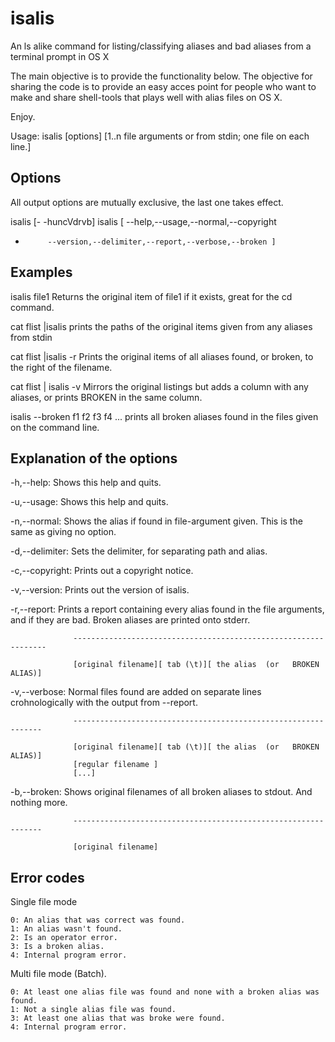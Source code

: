 isalis
======

An ls alike command for listing/classifying aliases and bad aliases from a terminal prompt in OS X

The main objective is to provide the functionality below. The objective for sharing the code
is to provide an easy acces point for people who want to make and share shell-tools that plays
well with alias files on OS X.

Enjoy.

Usage: isalis [options] [1..n file arguments or from stdin; one file  on each line.]

Options
-------
  All output options are mutually exclusive, the last one takes effect.

  isalis [- -huncVdrvb]
  isalis [ --help,--usage,--normal,--copyright
-          --version,--delimiter,--report,--verbose,--broken ]

Examples
--------
  isalis file1
  Returns the original item of file1 if it exists, great for the cd command.

  cat flist |isalis 
  prints the paths of the original items given from any aliases from stdin

  cat flist |isalis -r
  Prints the original items of all aliases found, or broken, to the right
  of the filename.

  cat flist | isalis  -v
  Mirrors the original listings but adds a column with any aliases, or prints
  BROKEN in the same column.

  isalis --broken f1 f2 f3 f4 ...
  prints all broken aliases found in the files given on the command line.

Explanation of the options
--------------------------

  -h,--help:      Shows this help and quits.

  -u,--usage:     Shows this help and quits.

  -n,--normal:    Shows the alias if found in file-argument given.
                  This is the  same as giving no option.

  -d,--delimiter: Sets the delimiter, for separating path and alias.

  -c,--copyright: Prints out a copyright notice.

  -v,--version:   Prints out the version of isalis.

  -r,--report:    Prints a report containing every alias found in the file
                  arguments, and if they are bad.  Broken aliases are
				  printed onto stderr.

                  ----------------------------------------------------------------

                  [original filename][ tab (\t)][ the alias  (or   BROKEN ALIAS)] 

  -v,--verbose:   Normal files found  are added on separate lines crohnologically
                  with the output from --report.

                  ---------------------------------------------------------------

                  [original filename][ tab (\t)][ the alias  (or   BROKEN ALIAS)] 
                  [regular filename ]
                  [...]

  -b,--broken:    Shows original filenames of all broken aliases to stdout.
                  And nothing more.

                  ---------------------------------------------------------------

                  [original filename]

Error codes
-----------

Single file mode

    0: An alias that was correct was found.
    1: An alias wasn't found.
    2: Is an operator error.
    3: Is a broken alias.
    4: Internal program error.

Multi file mode (Batch).

    0: At least one alias file was found and none with a broken alias was found.
    1: Not a single alias file was found.
    3: At least one alias that was broke were found.
    4: Internal program error.
